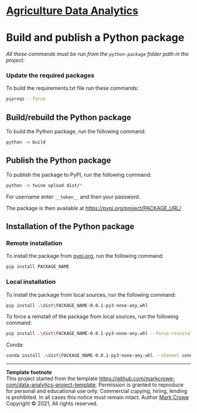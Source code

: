 # [Agriculture Data Analytics](./../../../)

# Build and publish a Python package

*All these commands must be run from the `python-package` folder path in the project:*

### Update the required packages
To build the requirements.txt file run these commands:
```bash
pipreqs --force
```

## Build/rebuild the Python package
To build the Python package, run the following command:
```bash
python -m build
```

## Publish the Python package
To publish the package to PyPI, run the following command:
```bash
python -m twine upload dist/*
```
For username enter `__token__` and then your password.  

The package is then available at <https://pypi.org/project/PACKAGE_URL/>

## Installation of the Python package

### Remote installation

To install the package from [pypi.org](https://pypi.org), run the following command:

```bash
pip install PACKAGE_NAME
```

### Local installation
To install the package from local sources, run the following command:

```bash
pip install .\dist\PACKAGE_NAME-0.0.1-py3-none-any.whl
```

To force a reinstall of the package from local sources, run the following command:

```bash
pip install .\dist\PACKAGE_NAME-0.0.1-py3-none-any.whl --force-reinstall
```

Conda:  
```bash
conda install .\dist\PACKAGE_NAME-0.0.1-py3-none-any.whl --channel conda-forge
```

---
**Template footnote**  
This project started from the template <https://github.com/markcrowe-com/data-analytics-project-template>. Permission is granted to reproduce for personal and educational use only. Commercial copying, hiring, lending is prohibited. In all cases this notice must remain intact. Author [Mark Crowe](https://github.com/markcrowe-com/) Copyright &copy; 2021, All rights reserved.